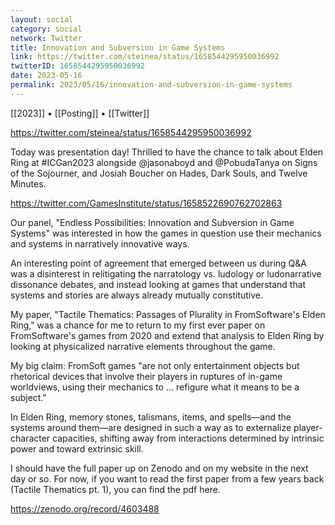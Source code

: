 ```yaml
---
layout: social
category: social
network: Twitter
title: Innovation and Subversion in Game Systems
link: https://twitter.com/steinea/status/1658544295950036992
twitterID: 1658544295950036992
date: 2023-05-16
permalink: 2023/05/16/innovation-and-subversion-in-game-systems
---
```


[[2023]] • [[Posting]] • [[Twitter]]

https://twitter.com/steinea/status/1658544295950036992

Today was presentation day! Thrilled to have the chance to talk about Elden Ring at #ICGan2023 alongside @jasonaboyd and @PobudaTanya on Signs of the Sojourner, and Josiah Boucher on Hades, Dark Souls, and Twelve Minutes.

<https://twitter.com/GamesInstitute/status/1658522690762702863>

Our panel, "Endless Possibilities: Innovation and Subversion in Game Systems" was interested in how the games in question use their mechanics and systems in narratively innovative ways.

An interesting point of agreement that emerged between us during Q&A was a disinterest in relitigating the narratology vs. ludology or ludonarrative dissonance debates, and instead looking at games that understand that systems and stories are always already mutually constitutive.

My paper, "Tactile Thematics: Passages of Plurality in FromSoftware's Elden Ring," was a chance for me to return to my first ever paper on FromSoftware's games from 2020 and extend that analysis to Elden Ring by looking at physicalized narrative elements throughout the game.

My big claim: FromSoft games "are not only entertainment objects but rhetorical devices that involve their players in ruptures of in-game worldviews, using their mechanics to ... refigure what it means to be a subject."

In Elden Ring, memory stones, talismans, items, and spells—and the systems around them—are designed in such a way as to externalize player-character capacities, shifting away from interactions determined by intrinsic power and toward extrinsic skill.

I should have the full paper up on Zenodo and on my website in the next day or so. For now, if you want to read the first paper from a few years back (Tactile Thematics pt. 1), you can find the pdf here.

<https://zenodo.org/record/4603488>

